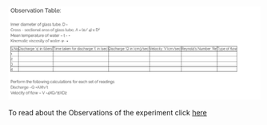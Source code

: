  <img src="images/image1.png">  

To read about the Observations of the experiment click [here](docs/7.Reynolds_experiment.pdf)
